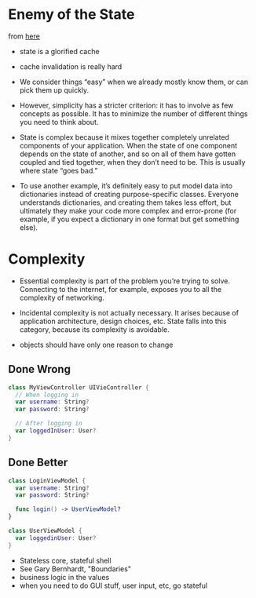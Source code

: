# Enemy of the State
from [here](https://github.com/jspahrsummers/enemy-of-the-state/tree/funswiftconf-2014)


* state is a glorified cache
* cache invalidation is really hard

* We consider things “easy” when we already mostly know them, or can pick them
up quickly.
* However, simplicity has a stricter criterion: it has to involve as few
concepts as possible. It has to minimize the number of different things you
need to think about.

* State is complex because it mixes together completely unrelated components of
your application. When the state of one component depends on the state of
another, and so on all of them have gotten coupled and tied together, when
they don’t need to be. This is usually where state “goes bad.”

* To use another example, it’s definitely easy to put model data into
dictionaries instead of creating purpose-specific classes. Everyone
understands dictionaries, and creating them takes less effort, but ultimately
they make your code more complex and error-prone (for example, if you expect a
dictionary in one format but get something else).

# Complexity
* Essential complexity is part of the problem you’re trying to solve. Connecting
to the internet, for example, exposes you to all the complexity of networking.

* Incidental complexity is not actually necessary. It arises because of
application architecture, design choices, etc. State falls into this category,
because its complexity is avoidable.

* objects should have only one reason to change


## Done Wrong
```swift
class MyViewController UIVieController {
  // When logging in
  var username: String?
  var password: String?

  // After logging in
  var loggedInUser: User?
}
```

## Done Better
```swift
class LoginViewModel {
  var username: String?
  var password: String?

  func login() -> UserViewModel?
}
```
```Swift
class UserViewModel {
  var loggedinUser: User?
}
```

* Stateless core, stateful shell
* See Gary Bernhardt, "Boundaries"
* business logic in the values
* when you need to do GUI stuff, user input, etc, go stateful
